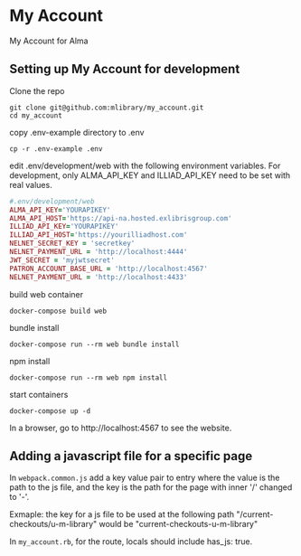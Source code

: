 # My Account

My Account for Alma

## Setting up My Account for development

Clone the repo

```
git clone git@github.com:mlibrary/my_account.git
cd my_account
```

copy .env-example directory to .env

```
cp -r .env-example .env
```

edit .env/development/web with the following environment variables. For development, only ALMA_API_KEY and ILLIAD_API_KEY need to be set with real values.

```ruby
#.env/development/web
ALMA_API_KEY='YOURAPIKEY'
ALMA_API_HOST='https://api-na.hosted.exlibrisgroup.com'
ILLIAD_API_KEY='YOURAPIKEY'
ILLIAD_API_HOST='https://yourilliadhost.com'
NELNET_SECRET_KEY = 'secretkey'
NELNET_PAYMENT_URL = 'http://localhost:4444'
JWT_SECRET = 'myjwtsecret'
PATRON_ACCOUNT_BASE_URL = 'http://localhost:4567'
NELNET_PAYMENT_URL = 'http://localhost:4433'
```

build web container

```
docker-compose build web
```

bundle install
```
docker-compose run --rm web bundle install
```

npm install
```
docker-compose run --rm web npm install
```

start containers

```
docker-compose up -d
```

In a browser, go to http://localhost:4567 to see the website.

## Adding a javascript file for a specific page
In `webpack.common.js` add a key value pair to entry where the value is the path to the js file, and the key is the path for the page with inner '/' changed to '-'. 

Exmaple: the key for a js file to be used at the following path "/current-checkouts/u-m-library" would be "current-checkouts-u-m-library"

In `my_account.rb`, for the route, locals should include has_js: true.




